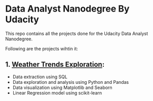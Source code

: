 # Data Analyst Nanodegree By Udacity
This repo contains all the projects done for the Udacity Data Analyst Nanodegree.

Following are the projects wihtin it:

## 1. [Weather Trends Exploration](https://github.com/venetisgr/Udacity-Data-Analyst-Nanodegree/tree/master/P1_Weather_Trends): 

* Data extraction using SQL
* Data exploration and analysis using Python and Pandas
* Data visualization using Matplotlib and Seaborn
* Linear Regression model using scikit-learn
